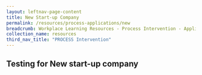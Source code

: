 ```yaml
---
layout: leftnav-page-content
title: New Start-up Company
permalink: /resources/process-applications/new
breadcrumb: Workplace Learning Resources - Process Intervention - Applications - New
collection_name: resources
third_nav_title: "PROCESS Intervention"
---
```



## Testing for New start-up company
